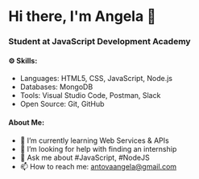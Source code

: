 # Hi there, I'm Angela 👋
### Student at JavaScript Development Academy

#### ⚙️ Skills: 
- Languages: HTML5, CSS, JavaScript, Node.js
- Databases: MongoDB
- Tools: Visual Studio Code, Postman, Slack
- Open Source: Git, GitHub



#### About Me: 
- 🌱 I’m currently learning Web Services & APIs 
- 🤔 I’m looking for help with finding an internship 
- 💬 Ask me about #JavaScript, #NodeJS 
- 📫 How to reach me: antovaangela@gmail.com 
